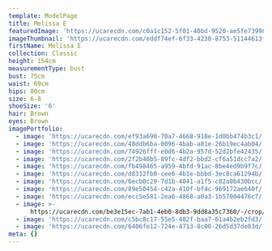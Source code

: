 ```yaml
---
template: ModelPage
title: Melissa E
featuredImage: 'https://ucarecdn.com/c0a1c152-5f01-40bd-9520-ae5fe7399830/'
imageThumbnail: 'https://ucarecdn.com/eddf74ef-6f33-4230-8753-51144613f1e3/'
firstName: Melissa E
collection: Classic
height: 154cm
measurementType: bust
bust: 75cm
waist: 69cm
hips: 80cm
size: 6-8
shoeSize: '6'
hair: Brown
eyes: Brown
imagePortfolio:
  - image: 'https://ucarecdn.com/ef93a690-70a7-4668-918e-1d0bb474b3c1/'
  - image: 'https://ucarecdn.com/48ddb6ba-0096-4bab-a81e-26b19ec4ab04/'
  - image: 'https://ucarecdn.com/74926fff-e0d6-4b2a-957d-52d2bfe42435/'
  - image: 'https://ucarecdn.com/2f2b40b5-89fc-4df2-bbd2-cf6a51dcc7a2/'
  - image: 'https://ucarecdn.com/fb498465-a959-4bfd-91ac-8be4ed9b9f7c/'
  - image: 'https://ucarecdn.com/d8312fb0-cee6-4b1e-bbbd-3ec8ca61294b/'
  - image: 'https://ucarecdn.com/6ecb0c29-7d1b-4041-a1f5-c82a0b430bcc/'
  - image: 'https://ucarecdn.com/89e50454-c42a-410f-bf4c-969172ae640f/'
  - image: 'https://ucarecdn.com/ecc5e581-2ea6-4868-a0a3-1b57004476c7/'
  - image: >-
      https://ucarecdn.com/be3e15ec-7ab1-4eb0-8db3-9dd8a35c7360/-/crop/416x671/0,9/-/preview/
  - image: 'https://ucarecdn.com/c5bc8c17-55e5-482f-baa7-61a4b2eb2fd3/'
  - image: 'https://ucarecdn.com/6406fe12-724e-4713-8c00-26d5d37de03d/'
meta: {}
---
```


